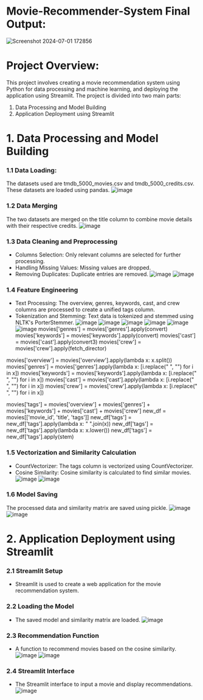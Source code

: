# Movie-Recommender-System Final Output:
![Screenshot 2024-07-01 172856](https://github.com/sivasankarseelam/Movie-Recommender-System/assets/133698242/884efd8d-1748-49f1-9940-f6704bbde845)

# Project Overview:
This project involves creating a movie recommendation system using Python for data processing and machine learning, and deploying the application using Streamlit. The project is divided into two main parts:
1. Data Processing and Model Building
2. Application Deployment using Streamlit
# 1. Data Processing and Model Building
### 1.1 Data Loading:
The datasets used are tmdb_5000_movies.csv and tmdb_5000_credits.csv. These datasets are loaded using pandas.
![image](https://github.com/sivasankarseelam/Movie-Recommender-System/assets/133698242/623126b2-eae7-4e70-8c47-d2b6297300d9)
### 1.2 Data Merging
The two datasets are merged on the title column to combine movie details with their respective credits.
![image](https://github.com/sivasankarseelam/Movie-Recommender-System/assets/133698242/cdcd1e15-5e57-4cf2-818b-f8604e439e29)
### 1.3 Data Cleaning and Preprocessing
- Columns Selection: Only relevant columns are selected for further processing.
- Handling Missing Values: Missing values are dropped.
- Removing Duplicates: Duplicate entries are removed.
![image](https://github.com/sivasankarseelam/Movie-Recommender-System/assets/133698242/7b1bf860-376a-4db1-8a1e-d63694fa4341)
![image](https://github.com/sivasankarseelam/Movie-Recommender-System/assets/133698242/78dc3135-bf85-4213-b4e7-cd00d8b3d6d4)
### 1.4 Feature Engineering
- Text Processing: The overview, genres, keywords, cast, and crew columns are processed to create a unified tags column.
- Tokenization and Stemming: Text data is tokenized and stemmed using NLTK's PorterStemmer.
![image](https://github.com/sivasankarseelam/Movie-Recommender-System/assets/133698242/183876a2-e74a-4e12-a342-453b5eb180c2)
![image](https://github.com/sivasankarseelam/Movie-Recommender-System/assets/133698242/65ba7709-f555-4cef-8ead-1336e82c952b)
![image](https://github.com/sivasankarseelam/Movie-Recommender-System/assets/133698242/fb580255-1da3-48cc-9f2a-4636adebc6f5)
![image](https://github.com/sivasankarseelam/Movie-Recommender-System/assets/133698242/74223b3a-2257-4f40-9f4e-6f93a2a427f4)
![image](https://github.com/sivasankarseelam/Movie-Recommender-System/assets/133698242/e60f31a0-b795-4d1e-877b-9574d9eab361)
![image](https://github.com/sivasankarseelam/Movie-Recommender-System/assets/133698242/bfe1f0b6-27d1-4505-8c50-9ae8e32988cc)
movies['genres'] = movies['genres'].apply(convert)
movies['keywords'] = movies['keywords'].apply(convert)
movies['cast'] = movies['cast'].apply(convert3)
movies['crew'] = movies['crew'].apply(fetch_director)

movies['overview'] = movies['overview'].apply(lambda x: x.split())
movies['genres'] = movies['genres'].apply(lambda x: [i.replace(" ", "") for i in x])
movies['keywords'] = movies['keywords'].apply(lambda x: [i.replace(" ", "") for i in x])
movies['cast'] = movies['cast'].apply(lambda x: [i.replace(" ", "") for i in x])
movies['crew'] = movies['crew'].apply(lambda x: [i.replace(" ", "") for i in x])

movies['tags'] = movies['overview'] + movies['genres'] + movies['keywords'] + movies['cast'] + movies['crew']
new_df = movies[['movie_id', 'title', 'tags']]
new_df['tags'] = new_df['tags'].apply(lambda x: " ".join(x))
new_df['tags'] = new_df['tags'].apply(lambda x: x.lower())
new_df['tags'] = new_df['tags'].apply(stem)

### 1.5 Vectorization and Similarity Calculation
- CountVectorizer: The tags column is vectorized using CountVectorizer.
- Cosine Similarity: Cosine similarity is calculated to find similar movies.
![image](https://github.com/sivasankarseelam/Movie-Recommender-System/assets/133698242/a7476d4a-906d-4bac-a8c4-342bd7ce0469)
![image](https://github.com/sivasankarseelam/Movie-Recommender-System/assets/133698242/58de8615-efb5-4cb4-8ec3-4de68b67a1e3)

### 1.6 Model Saving
The processed data and similarity matrix are saved using pickle.
![image](https://github.com/sivasankarseelam/Movie-Recommender-System/assets/133698242/a35f389c-52bf-4356-b63c-9e60d3a440cf)
![image](https://github.com/sivasankarseelam/Movie-Recommender-System/assets/133698242/44fa1f37-9de7-42d9-9119-46902a959598)
# 2. Application Deployment using Streamlit
### 2.1 Streamlit Setup
- Streamlit is used to create a web application for the movie recommendation system.
### 2.2 Loading the Model
- The saved model and similarity matrix are loaded.
![image](https://github.com/sivasankarseelam/Movie-Recommender-System/assets/133698242/2d814f95-9e85-4873-9a78-0c9058459292)

### 2.3 Recommendation Function
- A function to recommend movies based on the cosine similarity.
![image](https://github.com/sivasankarseelam/Movie-Recommender-System/assets/133698242/8202a2b2-b512-419e-8686-e20f8724153f)
![image](https://github.com/sivasankarseelam/Movie-Recommender-System/assets/133698242/f3bdd827-b2cd-47ad-b3c6-2d673daf45e1)

### 2.4 Streamlit Interface
- The Streamlit interface to input a movie and display recommendations.
![image](https://github.com/sivasankarseelam/Movie-Recommender-System/assets/133698242/e7981b3c-d3ea-4e14-95e0-dae861af03a4)


















